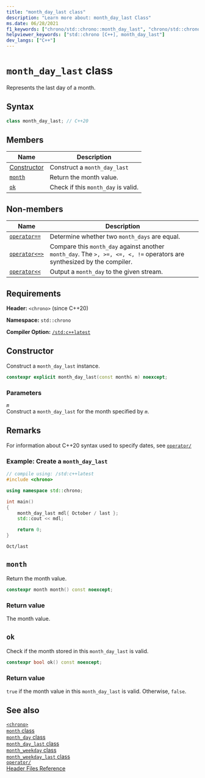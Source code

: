 ```yaml
---
title: "month_day_last class"
description: "Learn more about: month_day_last Class"
ms.date: 06/28/2021
f1_keywords: ["chrono/std::chrono::month_day_last", "chrono/std::chrono::month_day_last::month", "chrono/std::chrono::month_day_last::ok"]
helpviewer_keywords: ["std::chrono [C++], month_day_last"]
dev_langs: ["C++"]
---
```


# `month_day_last` class

 Represents the last day of a month.

## Syntax

```cpp
class month_day_last; // C++20
```

## Members

| Name | Description |
|--|--|
| [Constructor](#month_day_last) | Construct a `month_day_last` |
| [`month`](#month) | Return the month value. |
| [`ok`](#ok) | Check if this `month_day` is valid. |

## Non-members

| Name | Description |
|--|--|
| [`operator==`](chrono-operators.md#op_eq_eq) | Determine whether two `month_days` are equal. |
| [`operator<=>`](chrono-operators.md#op_spaceship) | Compare this `month_day` against another `month_day`. The `>, >=, <=, <, !=` operators are synthesized by the compiler. |
| [`operator<<`](chrono-operators.md#op_left_shift) | Output a `month_day` to the given stream. |

## Requirements

**Header:** `<chrono>` (since C++20)

**Namespace:** `std::chrono`

**Compiler Option:** [`/std:c++latest`](../build/reference/std-specify-language-standard-version.md)

## <a name="month_day_last"></a> Constructor

Construct a `month_day_last` instance.

```cpp
constexpr explicit month_day_last(const month& m) noexcept;
```

### Parameters

*`m`*\
Construct a `month_day_last` for the month specified by *`m`*.

## Remarks

For information about C++20 syntax used to specify dates, see [`operator/`](chrono-operators.md#op_/)

### Example: Create a `month_day_last`

```cpp
// compile using: /std:c++latest
#include <chrono>

using namespace std::chrono;

int main()
{
    month_day_last mdl{ October / last };
    std::cout << mdl;

    return 0;
}
```

```output
Oct/last
```

## <a name="month"></a> `month`

 Return the month value.

```cpp
constexpr month month() const noexcept;
```

### Return value

The month value.

## <a name="ok"></a> `ok`

Check if the month stored in this `month_day_last` is valid.

```cpp
constexpr bool ok() const noexcept;
```

### Return value

`true` if the month value in this `month_day_last` is valid. Otherwise, `false`.

## See also

[`<chrono>`](chrono.md)\
[`month` class](month-class.md)\
[`month_day` class](month-day-class.md)\
[`month_day_last` class](month-day-last-class.md)\
[`month_weekday` class](month-weekday-class.md)\
[`month_weekday_last` class](month-weekday-last-class.md)\
[`operator/`](chrono-operators.md#op_/)\
[Header Files Reference](cpp-standard-library-header-files.md)
